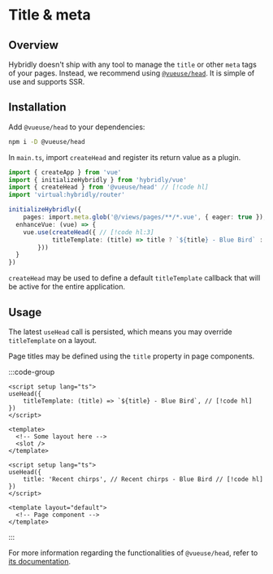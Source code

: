 # Title & meta

## Overview

Hybridly doesn't ship with any tool to manage the `title` or other `meta` tags of your pages. Instead, we recommend using [`@vueuse/head`](https://github.com/vueuse/head). It is simple of use and supports SSR.

## Installation

Add `@vueuse/head` to your dependencies:

```bash
npm i -D @vueuse/head
```

In `main.ts`, import `createHead` and register its return value as a plugin.

```ts
import { createApp } from 'vue'
import { initializeHybridly } from 'hybridly/vue'
import { createHead } from '@vueuse/head' // [!code hl]
import 'virtual:hybridly/router'

initializeHybridly({
	pages: import.meta.glob('@/views/pages/**/*.vue', { eager: true }),
  enhanceVue: (vue) => {
    vue.use(createHead({ // [!code hl:3]
			titleTemplate: (title) => title ? `${title} - Blue Bird` : 'Blue Bird',
		})) 
  }
})
```

`createHead` may be used to define a default `titleTemplate` callback that will be active for the entire application.

## Usage

The latest `useHead` call is persisted, which means you may override `titleTemplate` on a layout. 

Page titles may be defined using the `title` property in page components.

:::code-group
```vue [layouts/default.vue]
<script setup lang="ts">
useHead({
	titleTemplate: (title) => `${title} - Blue Bird`, // [!code hl]
})
</script>

<template>
  <!-- Some layout here -->
  <slot />
</template>
```

```vue [chirps/index.vue]
<script setup lang="ts">
useHead({
	title: 'Recent chirps', // Recent chirps - Blue Bird // [!code hl]
})
</script>

<template layout="default">
  <!-- Page component -->
</template>
```
:::

For more information regarding the functionalities of `@vueuse/head`, refer to [its documentation](https://github.com/vueuse/head).
